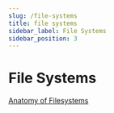 ```yaml
---
slug: /file-systems
title: file systems
sidebar_label: File Systems
sidebar_position: 3
---
```


# File Systems
[Anatomy of Filesystems](https://www.youtube.com/watch?v=0Yf-W7Ps6u4)
